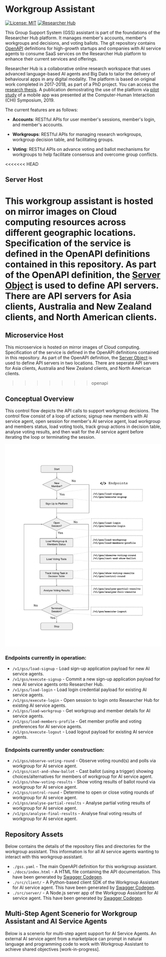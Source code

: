 # Workgroup Assistant
[![License: MIT](https://img.shields.io/badge/License-MIT-yellow.svg)](https://opensource.org/licenses/MIT)
[![Researcher Hub](https://img.shields.io/badge/visit-Researcher_Hub_platform-blue)]()

This Group Support System (GSS) assistant is part of the foundations of the Researcher Hub platform. It manages member's accounts, member's workgroups and decisions, and voting ballots. The git repository contains [OpenAPI](https://spec.openapis.org/oas/latest.html) definitions for high-growth startups and companies with AI service agents to consume SaaS services on the Researcher Hub platform to enhance their current services and offerings.

Researcher Hub is a collaborative online research workspace that uses advanced language-based AI agents and Big Data to tailor the delivery of behavioural apps in any digital modality. The platform is based on original work completed in 2017-2018, as part of a PhD project. You can access the [research thesis](https://doi.org/10.25911/5d5146acd09cc). A publication demostrating the use of the platform via [pilot study](https://aspirin.media.mit.edu/mentalhealth/wp-content/uploads/sites/2/2018/04/CMH2018_paper_04.pdf) of a mobile app was presented at the Computer-Human Interaction (CHI) Symposium, 2019.  

The current features are as follows:

+ **Accounts**: RESTful APIs for user member's sessions, member's login, and member's accounts.

+ **Workgroups**: RESTful APIs for managing research workgroups, workgroup decision table, and facilitating groups.

+ **Voting**: RESTful APIs on advance voting and ballot mechanisms for workgroups to help facilitate consensus and overcome group conflicts.

<<<<<<< HEAD
## Server Host
This workgroup assistant is hosted on mirror images on Cloud computing resources across different geographic locations. Specification of the service is defined in the OpenAPI definitions contained in this repository. As part of the OpenAPI definition, the [Server Object](https://learn.openapis.org/specification/servers.html) is used to define API servers. There are API servers for Asia clients, Australia and New Zealand clients, and North American clients. 
=======
## Microservice Host
This microservice is hosted on mirror images of Cloud computing. Specification of the service is defined in the OpenAPI definitions contained in this repository. As part of the OpenAPI definition, the [Server Object](https://learn.openapis.org/specification/servers.html) is used to define API servers in two locations. There are seperate API servers for Asia clients, Australia and New Zealand clients, and North American clients. 
>>>>>>> openapi

## Conceptual Overview
This control flow depicts the API calls to support workgroup decisions. The control flow consist of a loop of actions; signup new members with AI service agent, open session for member's AI service agent, load workgroup and members status, load voting tools, track group actions in decision table, analyse voting results, and then wait for the AI service agent before iterating the loop or terminating the session.

![Control Flow Diagram](control_flow.jpg)

### Endpoints currently in operation:

+ `/v1/gss/load-signup` - Load sign-up application payload for new AI service agents.
+ `/v1/gss/execute-signup` - Commit a new sign-up application payload for new AI service agents onto Researcher Hub.
+ `/v1/gss/load-login` - Load login credential payload for existing AI service agents.
+ `/v1/gss/execute-login` - Open session to login onto Researcher Hub for existing AI service agents.
+ `/v1/gss/load-workgroup` - Get workgroup and member details for AI service agents.
+ `/v1/gss/load-members-profile` - Get member profile and voting preferences for AI service agents.
+ `/v1/gss/execute-logout` - Load logout payload for existing AI service agents.

### Endpoints currently under construction:

+ `/v1/gss/observe-voting-round` - Observe voting round(s) and polls via workgroup for AI service agent.
+ `/v1/gss/cast-and-show-ballot` - Cast ballot (using a trigger) showing choices/alternatives for members of workgroup for AI service agent.
+ `/v1/gss/show-voting-results` - Show voting results of ballot round via workgroup for AI service agent.
+ `/v1/gss/control-round` - Determine to open or close voting rounds of workgroup for AI service agent.
+ `/v1/gss/analyse-partial-results` - Analyse partial voting results of workgroup for AI service agent.
+ `/v1/gss/analyse-final-results` - Analyse final voting results of workgroup for AI service agent.

## Repository Assets

Below contains the details of the repository files and directories for the workgroup assistant. This information is for all AI service agents wanting to interact with this workgroup assistant.

+ `./gss.yaml` - The main OpenAPI definition for this workgroup assistant.
+ `./docs/index.html` - A HTML file containing the API documentation. This have been generated by [Swagger Codegen](https://github.com/swagger-api/swagger-codegen/tree/3.0.0).
+ `./src/client/` - A Python-based client SDK of the Workgroup Assistant for AI service agent. This have been generated by [Swagger Codegen](https://github.com/swagger-api/swagger-codegen/tree/3.0.0).
+ `./src/server/` - A Node.js server app of the Workgroup Assistant for AI service agent. This have been generated by [Swagger Codegen](https://github.com/swagger-api/swagger-codegen/tree/3.0.0).

## Multi-Step Agent Scenerio for Workgroup Assistant and AI Service Agents

Below is a scenerio for multi-step agent support for AI Service Agents. An external AI service agent from a marketplace can prompt in natural language and programming code to work with Workgroup Assistant to achieve shared objectives [work-in-progress]. 